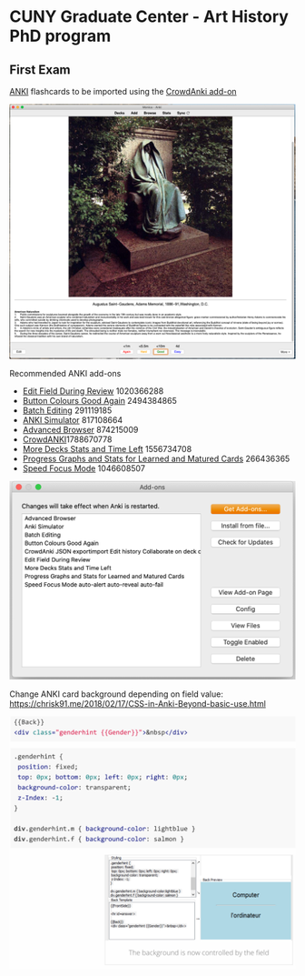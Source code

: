 # CUNY Graduate Center - Art History PhD program

## First Exam

[ANKI](https://apps.ankiweb.net) flashcards to be imported using the [CrowdAnki add-on](https://ankiweb.net/shared/info/1788670778)

![ANKI ScreenShot](/images/ANKI_ScreenShot.png)

Recommended ANKI add-ons
- [Edit Field During Review](https://ankiweb.net/shared/info/1020366288) 1020366288
- [Button Colours Good Again](https://ankiweb.net/shared/info/2494384865) 2494384865
- [Batch Editing](https://ankiweb.net/shared/info/291119185) 291119185
- [ANKI Simulator](https://ankiweb.net/shared/info/817108664) 817108664
- [Advanced Browser](https://ankiweb.net/shared/info/874215009) 874215009
- [CrowdANKI](https://ankiweb.net/shared/info/1788670778)1788670778
- [More Decks Stats and Time Left](https://ankiweb.net/shared/info/1556734708) 1556734708
- [Progress Graphs and Stats for Learned and Matured Cards](https://ankiweb.net/shared/info/266436365) 266436365
- [Speed Focus Mode](https://ankiweb.net/shared/info/1046608507) 1046608507

![ANKI add-ons](/images/ANKI_add-ons.png)

Change ANKI card background depending on field value: https://chrisk91.me/2018/02/17/CSS-in-Anki-Beyond-basic-use.html

![ANKI change card background](/images/ANKI_change_card_background.png)

